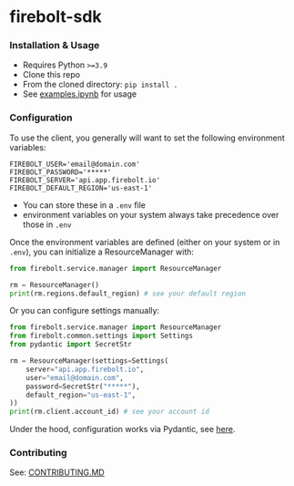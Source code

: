 # firebolt-sdk

### Installation & Usage

* Requires Python `>=3.9`
* Clone this repo
* From the cloned directory: `pip install .`
* See [examples.ipynb](examples.ipynb) for usage

### Configuration

To use the client, you generally will want to set the following environment variables:
```
FIREBOLT_USER='email@domain.com'
FIREBOLT_PASSWORD='*****'
FIREBOLT_SERVER='api.app.firebolt.io'
FIREBOLT_DEFAULT_REGION='us-east-1'
```

* You can store these in a `.env` file 
* environment variables on your system always take precedence over those in `.env`

Once the environment variables are defined (either on your system or in `.env`),
you can initialize a ResourceManager with:

```python
from firebolt.service.manager import ResourceManager

rm = ResourceManager()
print(rm.regions.default_region) # see your default region
```

Or you can configure settings manually:

```python
from firebolt.service.manager import ResourceManager
from firebolt.common.settings import Settings
from pydantic import SecretStr

rm = ResourceManager(settings=Settings(
    server="api.app.firebolt.io",
    user="email@domain.com",
    password=SecretStr("*****"),
    default_region="us-east-1",
))
print(rm.client.account_id) # see your account id
```

Under the hood, configuration works via Pydantic, 
see [here](https://pydantic-docs.helpmanual.io/usage/settings/).

### Contributing

See: [CONTRIBUTING.MD](CONTRIBUTING.MD)
